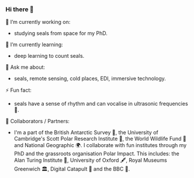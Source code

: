 ### Hi there 👋

🔭 I’m currently working on: 
* studying seals from space for my PhD.

🌱 I’m currently learning: 
* deep learning to count seals.

💬 Ask me about: 
* seals, remote sensing, cold places, EDI, immersive technology.

⚡ Fun fact: 
* seals have a sense of rhythm and can vocalise in ultrasonic frequencies 🦭.

🌃 Collaborators / Partners:
* I'm a part of the British Antarctic Survey 🗻, the University of Cambridge's Scott Polar Research Institute 📖, the World Wildlife Fund 🐼 and National Geographic 🌍. I collaborate with fun institutes through my PhD and the grassroots organisation Polar Impact. This includes: the Alan Turing Institute 🧠, University of Oxford 🖋, Royal Museums Greenwich 🏛, Digital Catapult 💽 and the BBC 🎥.     

